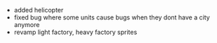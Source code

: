 + added helicopter
+ fixed bug where some units cause bugs when they dont have a city anymore
+ revamp light factory, heavy factory sprites